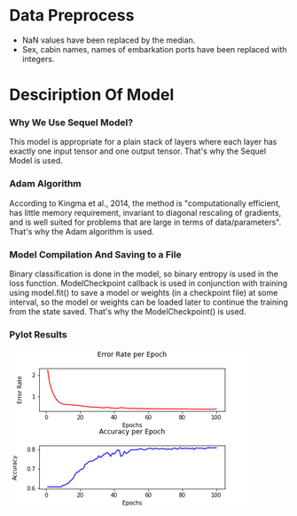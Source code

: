 # Data Preprocess
- NaN values have been replaced by the median. 
- Sex, cabin names, names of embarkation ports have been replaced with integers.

# Desciription Of Model
### Why We Use Sequel Model?
This model is appropriate for a plain stack of layers where each layer has exactly one input tensor and one output tensor. That's why the Sequel Model is used.

### Adam Algorithm
According to Kingma et al., 2014, the method is "computationally efficient, has little memory requirement, invariant to diagonal rescaling of gradients, and is well suited for problems that are large in terms of data/parameters".  That's why the Adam algorithm is used.

### Model Compilation And Saving to a File
Binary classification is done in the model, so binary entropy is used in the loss function. ModelCheckpoint callback is used in conjunction with training using model.fit() to save a model or weights (in a checkpoint file) at some interval, so the model or weights can be loaded later to continue the training from the state saved. That's why the ModelCheckpoint() is used.

### Pylot Results
<img src="https://github.com/elifsare/Titanic-Binary-Classification/blob/main/Accuracy_loss.png" />
